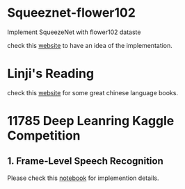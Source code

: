 # Squeeznet-flower102
Implement SqueezeNet with flower102 dataste

check this [website](./src/squeeeznet_flower_tutorial.html) to have an idea of the implementation.

# Linji's Reading

check this [website](https://joewang.notion.site/f9e58b77b242444abea672542d537866?v=ff94b5d39c174fb6a99a54ffaf7f5a35) for some great chinese language books.

# 11785 Deep Leanring Kaggle Competition

## 1. Frame-Level Speech Recognition

Please check this [notebook](./HW1.html) for implemention details.

